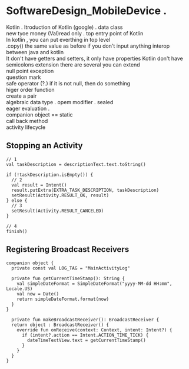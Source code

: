 # SoftwareDesign_MobileDevice . 
Kotlin . 
Itroduction of Kotlin   (google) . 
data class   
new tyoe money  (Val)read only . 
top entry point of Kotlin   
In kotlin , you can put everthing in top level   
.copy()  the same value as before if you don't input anything 
interop between java and kotlin  
It don't have getters and setters, it only have properties 
Kotlin don't have semicolons 
extension
there are several you can extend   
null point exception   
question mark   
safe operator (?.) if it is not null, then do something   
higer order function    
create a pair  
algebraic data type . 
opem modifier . 
sealed  
eager evaluation .  
companion object  == static   
call back method  
activity lifecycle    

Stopping an Activity  
---
```  
// 1
val taskDescription = descriptionText.text.toString()

if (!taskDescription.isEmpty()) {
  // 2
  val result = Intent()
  result.putExtra(EXTRA_TASK_DESCRIPTION, taskDescription)
  setResult(Activity.RESULT_OK, result)
} else {
  // 3
  setResult(Activity.RESULT_CANCELED)
}

// 4
finish()
```  
Registering Broadcast Receivers  
---  
```
companion object {
  private const val LOG_TAG = "MainActivityLog"

  private fun getCurrentTimeStamp(): String {
    val simpleDateFormat = SimpleDateFormat("yyyy-MM-dd HH:mm", Locale.US)
    val now = Date()
    return simpleDateFormat.format(now)
  }
}
  
  private fun makeBroadcastReceiver(): BroadcastReceiver {
  return object : BroadcastReceiver() {
    override fun onReceive(context: Context, intent: Intent?) {
      if (intent?.action == Intent.ACTION_TIME_TICK) {
        dateTimeTextView.text = getCurrentTimeStamp()
      }
    }
  }
}
```
